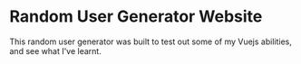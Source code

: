 # Random User Generator Website

This random user generator was built to test out some of my Vuejs abilities, and see what I've learnt.